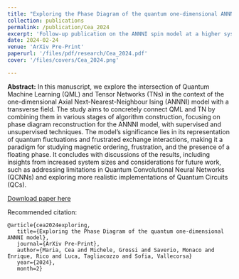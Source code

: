 ```yaml
---
title: "Exploring the Phase Diagram of the quantum one-dimensional ANNNI model"
collection: publications
permalink: /publication/Cea_2024
excerpt: 'Follow-up publication on the ANNNI spin model at a higher system's size.'
date: 2024-02-24
venue: 'ArXiv Pre-Print'
paperurl: '/files/pdf/research/Cea_2024.pdf'
cover: '/files/covers/Cea_2024.png'

---
```

**Abstract:** In this manuscript, we explore the intersection of Quantum Machine Learning (QML) and Tensor Networks (TNs) in the context of the one-dimensional Axial Next-Nearest-Neighbour Ising (ANNNI) model with a transverse field. The study aims to concretely connect QML and TN by combining them in various stages of algorithm construction, focusing on phase diagram reconstruction for the ANNNI model, with supervised and unsupervised techniques. The model’s significance lies in its representation of quantum fluctuations and frustrated exchange interactions, making it a paradigm for studying magnetic ordering, frustration, and the presence of a floating phase. It concludes with discussions of the results, including insights from increased system sizes and considerations for future work, such as addressing limitations in Quantum Convolutional Neural Networks (QCNNs) and exploring more realistic implementations of Quantum Circuits (QCs).

[Download paper here](http://saveriomonaco.github.io/files/pdf/research/Cea_2024.pdf/)

Recommended citation: 

```
@article{cea2024exploring,
   title={Exploring the Phase Diagram of the quantum one-dimensional ANNNI model},
   journal={ArXiv Pre-Print},
   author={Maria, Cea and Michele, Grossi and Saverio, Monaco and Enrique, Rico and Luca, Tagliacozzo and Sofia, Vallecorsa}
   year={2024},
   month=2}
```